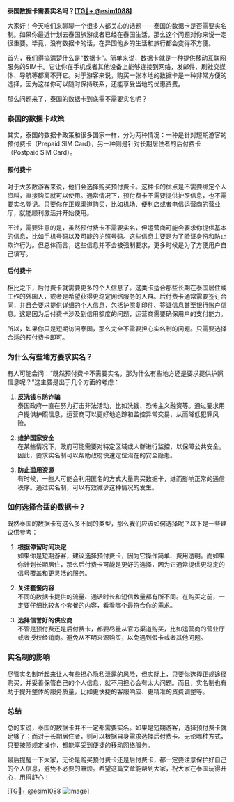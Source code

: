 **泰国数据卡需要实名吗？[[TG💪+ @esim1088](https://t.me/s/esim1088)]**

大家好！今天咱们来聊聊一个很多人都关心的话题——泰国的数据卡是否需要实名制。如果你最近计划去泰国旅游或者已经在泰国生活，那么这个问题对你来说一定很重要。毕竟，没有数据卡的话，在异国他乡的生活和旅行都会变得不方便。

首先，我们得搞清楚什么是“数据卡”。简单来说，数据卡就是一种提供移动互联网服务的SIM卡。它让你在手机或者其他设备上能够连接到网络，发邮件、刷社交媒体、导航等都离不开它。对于游客来说，购买一张本地的数据卡是一种非常方便的选择，因为这样你可以随时保持联系，还能享受当地的优惠资费。

那么问题来了，泰国的数据卡到底需不需要实名呢？

### 泰国的数据卡政策

其实，泰国的数据卡政策和很多国家一样，分为两种情况：一种是针对短期游客的预付费卡（Prepaid SIM Card），另一种则是针对长期居住者的后付费卡（Postpaid SIM Card）。

#### 预付费卡

对于大多数游客来说，他们会选择购买预付费卡。这种卡的优点是不需要绑定个人资料，直接购买就可以使用。通常情况下，预付费卡不需要提供护照信息，也不需要实名登记。只要你在正规渠道购买，比如机场、便利店或者电信运营商的营业厅，就能顺利激活并开始使用。

不过，需要注意的是，虽然预付费卡不需要实名，但运营商可能会要求你提供基本的信息，比如手机号码以及可能的护照号码。这些信息主要是为了验证身份和防止欺诈行为。但总体而言，这些信息并不会被强制要求，更多时候是为了方便用户自己填写。

#### 后付费卡

相比之下，后付费卡就需要更多的个人信息了。这类卡适合那些长期在泰国居住或工作的外国人，或者是希望获得更稳定网络服务的人群。后付费卡通常需要签订合同，并且会要求提供详细的个人信息，包括护照复印件、签证信息甚至银行账户信息。这是因为后付费卡涉及到信用额度的问题，运营商需要确保用户的支付能力。

所以，如果你只是短期访问泰国，那么完全不需要担心实名制的问题。只需要选择合适的预付费卡即可。

### 为什么有些地方要求实名？

有人可能会问：“既然预付费卡不需要实名，那为什么有些地方还是要求提供护照信息呢？”这主要是出于几个方面的考虑：

1. **反洗钱与防诈骗**  
   泰国政府一直在努力打击非法活动，比如洗钱、恐怖主义融资等。通过要求用户提供护照信息，运营商可以更好地追踪和监控异常交易，从而降低犯罪风险。

2. **维护国家安全**  
   在某些情况下，政府可能需要对特定区域或人群进行监控，以保障公共安全。因此，要求实名制可以帮助政府快速定位潜在的安全隐患。

3. **防止滥用资源**  
   有时候，一些人可能会利用匿名的方式大量购买数据卡，进而影响正常的通信秩序。通过实名制，可以有效减少这种情况的发生。

### 如何选择合适的数据卡？

既然泰国的数据卡有这么多不同的类型，那么我们应该如何选择呢？以下是一些建议供参考：

1. **根据停留时间决定**  
   如果你是短期游客，建议选择预付费卡，因为它操作简单、费用透明。而如果你计划长期居住，那么后付费卡可能是更好的选择，因为它通常提供更稳定的信号覆盖和更灵活的服务。

2. **关注套餐内容**  
   不同的数据卡提供的流量、通话时长和短信数量都有所不同。在购买之前，一定要仔细比较各个套餐的内容，看看哪个最符合你的需求。

3. **选择信誉好的供应商**  
   不管是预付费还是后付费卡，都要尽量从官方渠道购买，比如运营商的营业厅或者授权经销商。避免从不明来源购买，以免遇到假卡或者其他问题。

### 实名制的影响

尽管实名制听起来让人有些担心隐私泄露的风险，但实际上，只要你选择正规途径购买，并妥善保管自己的个人信息，就不用担心会有太大问题。而且，实名制也有助于提升整体的服务质量，比如更快捷的客服响应、更精准的资费调整等。

### 总结

总的来说，泰国的数据卡并不一定都需要实名。如果是短期游客，选择预付费卡就足够了；而对于长期居住者，则可以根据自身需求选择后付费卡。无论哪种方式，只要按照规定操作，都能享受到便捷的移动网络服务。

最后提醒一下大家，无论是购买预付费卡还是后付费卡，都一定要注意保护好自己的个人信息，避免不必要的麻烦。希望这篇文章能帮到大家，祝大家在泰国玩得开心，用得舒心！

[[TG💪+ @esim1088](https://t.me/s/esim1088) ![Image](https://i.postimg.cc/4NQfJmqS/Snipaste-2025-05-13-00-14-12.png)]